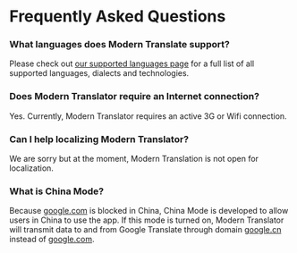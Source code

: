 

# Frequently Asked Questions
### What languages does Modern Translate support?
Please check out [our supported languages page](/languages) for a full list of all supported languages, dialects and technologies.

### Does Modern Translator require an Internet connection?
Yes. Currently, Modern Translator requires an active 3G or Wifi connection.

### Can I help localizing Modern Translator?
We are sorry but at the moment, Modern Translation is not open for localization.

<a name="chinaMode"></a>
### What is China Mode?
Because [google.com](https://google.com) is blocked in China, China Mode is developed to allow users in China to use the app. If this mode is turned on, Modern Translator will transmit data to and from Google Translate through domain [google.cn](http://google.cn) instead of [google.com](https://google.com).
